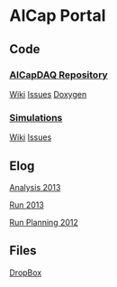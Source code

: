 <HEAD>
<link rel="shortcut icon" type="image/x-icon" href="favicon.ico">
</HEAD>

# AlCap Portal

## Code

### [AlCapDAQ Repository](https://github.com/alcap-org/AlcapDAQ)
[Wiki](https://github.com/alcap-org/AlcapDAQ/wiki)
[Issues](https://github.com/alcap-org/AlcapDAQ/issues?state=open)
[Doxygen](http://alcap-org.github.io/doxygen/AlcapDAQ/develop/index.html)

### [Simulations](https://github.com/alcap-org/g4sim)
[Wiki](https://github.com/alcap-org/g4sim/wiki)
[Issues](https://github.com/alcap-org/g4sim/issues?state=open)


## Elog
[Analysis 2013](https://muon.npl.washington.edu/elog/mu2e/Analysis-R13/)

[Run 2013](https://muon.npl.washington.edu/elog/mu2e/RunPSI2013/)

[Run Planning 2012](https://muon.npl.washington.edu/elog/mu2e/Capture2012/)

## Files

[DropBox](https://www.dropbox.com/home/AlCap)